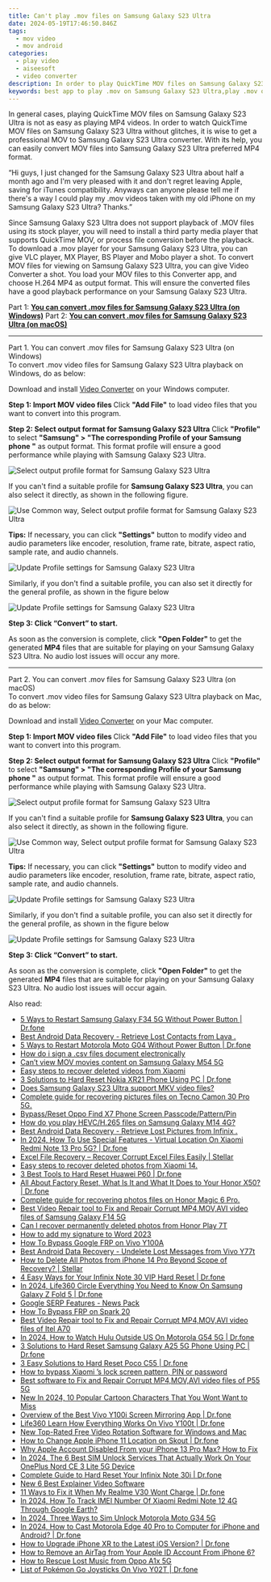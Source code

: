 ```yaml
---
title: Can't play .mov files on Samsung Galaxy S23 Ultra
date: 2024-05-19T17:46:50.846Z
tags: 
  - mov video
  - mov android
categories: 
  - play video
  - aiseesoft
  - video converter
description: In order to play QuickTime MOV files on Samsung Galaxy S23 Ultra without glitches, it is wise to get a professional MOV to Samsung Galaxy S23 Ultra converter. With its help, you can easily convert MOV files into Samsung Galaxy S23 Ultra preferred MP4 format. 
keywords: best app to play .mov on Samsung Galaxy S23 Ultra,play .mov on Samsung Galaxy S23 Ultra,does mov play on Samsung Galaxy S23 Ultra,can't play .mov on Samsung ,can't play .mov on Galaxy S23 Ultra,Samsung Galaxy S23 Ultra mov support,mov converter for android,video to mov converter for android,best mov transcoder android,Samsung Galaxy S23 Ultra wont play mov,mov converter android 2018,how to convert mov into h264 on android
---
```


<div class="atpl-content atpl-for-aiseesoft-video-converter play-mov-on-android">

<div class="atpl-post-description-part-1">
<div class="tpl-content-sub-paragraph-normal">
  <p>
    In general cases, playing QuickTime MOV files on Samsung Galaxy S23 Ultra is not as easy as playing MP4 videos. In order to watch QuickTime MOV files on Samsung Galaxy S23 Ultra without glitches, it is wise to get a professional MOV to Samsung Galaxy S23 Ultra converter. With its help, you can easily convert MOV files into Samsung Galaxy S23 Ultra preferred MP4 format. 
  </p>
</div>
</div>



<div class="atpl-post-description-part-2">
<div class="tpl-content-sub-paragraph-question">
  “Hi guys, I just changed for the Samsung Galaxy S23 Ultra about half a month ago and I'm very pleased with it and don't regret leaving Apple, saving for iTunes compatibility. Anyways can anyone please tell me if there's a way I could play my .mov videos taken with my old iPhone on my Samsung Galaxy S23 Ultra? Thanks.”
</div>
<div class="tpl-content-sub-paragraph-content">
<p>
  Since Samsung Galaxy S23 Ultra does not support playback of .MOV files using its stock player, you will need to install a third party media player that supports QuickTime MOV, or process file conversion before the playback. To download a .mov player for your Samsung Galaxy S23 Ultra, you can give VLC player, MX Player, BS Player and Mobo player a shot. To convert MOV files for viewing on Samsung Galaxy S23 Ultra, you can give Video Converter a shot. You load your MOV files to this Converter app, and choose H.264 MP4 as output format. This will ensure the converted files have a good playback performance on your Samsung Galaxy S23 Ultra.
</p>
</div>
</div>

Part 1: <strong><a href="#p1">You can convert .mov files for Samsung Galaxy S23 Ultra (on Windows)</a></strong>
Part 2: <strong><a href="#p2">You can convert .mov files for Samsung Galaxy S23 Ultra (on macOS)</a></strong>

<!-- Part 1 -->
<a id="p1" name="p1" ></a><hr>

<div class="atpl-step-part-style">Part 1. You can convert .mov files for Samsung Galaxy S23 Ultra (on Windows)</div>
To convert .mov video files for Samsung Galaxy S23 Ultra playback on Windows, do as below:

Download and install <a class="atpl-step-content-a-style" href="https://tools.techidaily.com/aiseesoft-total-video-converter/" >Video Converter</a> on your Windows computer.


<strong>Step 1: Import MOV video files </strong>
Click <b>"Add File"</b> to load video files that you want to convert into this program.

<strong>Step 2: Select output format for Samsung Galaxy S23 Ultra</strong>
Click <b>"Profile"</b> to select <b>"Samsung" > "The corresponding Profile of your Samsung phone "</b> as output format. This format profile will ensure a good performance while playing with Samsung Galaxy S23 Ultra.

<img src="https://tools.techidaily.com/images/apps/aiseesoft/video-converter/devices/samsung/fv.mp4/win/profile-4.png" class="atpl-imgstyle" alt="Select output profile format for Samsung Galaxy S23 Ultra" />

If you can't find a suitable profile for **Samsung Galaxy S23 Ultra**, you can also select it directly, as shown in the following figure.

<img src="https://tools.techidaily.com/images/apps/aiseesoft/video-converter/devices/common_android/fv.mp4/win/profile.png" class="atpl-imgstyle" alt="Use Common way, Select output profile format for Samsung Galaxy S23 Ultra" />

<strong>Tips:</strong>
If necessary, you can click <b>"Settings"</b> button to modify video and audio parameters like encoder, resolution, frame rate, bitrate, aspect ratio, sample rate, and audio channels. 

<img src="https://tools.techidaily.com/images/apps/aiseesoft/video-converter/devices/samsung/fv.mp4/win/settings-5.png" class="atpl-imgstyle"  alt="Update Profile settings for Samsung Galaxy S23 Ultra" />

Similarly, if you don't find a suitable profile, you can also set it directly for the general profile, as shown in the figure below

<img src="https://tools.techidaily.com/images/apps/aiseesoft/video-converter/devices/common_android/fv.mp4/win/settings.png" class="atpl-imgstyle"  alt="Update Profile settings for Samsung Galaxy S23 Ultra" />

<strong>Step 3: Click “Convert” to start.</strong>

As soon as the conversion is complete, click <b>"Open Folder"</b> to get the generated <b>MP4</b> files that are suitable for playing on your Samsung Galaxy S23 Ultra. No audio lost issues will occur any more.

<!-- Part 2 -->
<a id="p2" name="p2"></a><hr>

<div class="atpl-step-part-style">Part 2. You can convert .mov files for Samsung Galaxy S23 Ultra (on macOS)</div>
To convert .mov video files for Samsung Galaxy S23 Ultra playback on Mac, do as below:

Download and install <a class="atpl-step-content-a-style" href="https://tools.techidaily.com/aiseesoft-total-video-converter/" >Video Converter</a> on your Mac computer.

<strong>Step 1: Import MOV video files </strong>
Click <b>"Add File"</b> to load video files that you want to convert into this program.

<strong>Step 2: Select output format for Samsung Galaxy S23 Ultra</strong>
Click <b>"Profile"</b> to select <b>"Samsung" > "The corresponding Profile of your Samsung phone "</b> as output format. This format profile will ensure a good performance while playing with Samsung Galaxy S23 Ultra.

<img src="https://tools.techidaily.com/images/apps/aiseesoft/video-converter/devices/samsung/fv.mp4/mac/profile.png" class="atpl-imgstyle" alt="Select output profile format for Samsung Galaxy S23 Ultra" />

If you can't find a suitable profile for **Samsung Galaxy S23 Ultra**, you can also select it directly, as shown in the following figure.

<img src="https://tools.techidaily.com/images/apps/aiseesoft/video-converter/devices/common_android/fv.mp4/mac/profile.png" class="atpl-imgstyle" alt="Use Common way, Select output profile format for Samsung Galaxy S23 Ultra" />

<strong>Tips:</strong>
If necessary, you can click <b>"Settings"</b> button to modify video and audio parameters like encoder, resolution, frame rate, bitrate, aspect ratio, sample rate, and audio channels. 

<img src="https://tools.techidaily.com/images/apps/aiseesoft/video-converter/devices/samsung/fv.mp4/mac/settings.png" class="atpl-imgstyle"  alt="Update Profile settings for Samsung Galaxy S23 Ultra" />

Similarly, if you don't find a suitable profile, you can also set it directly for the general profile, as shown in the figure below

<img src="https://tools.techidaily.com/images/apps/aiseesoft/video-converter/devices/common_android/fv.mp4/win/settings.png" class="atpl-imgstyle"  alt="Update Profile settings for Samsung Galaxy S23 Ultra" />

<strong>Step 3: Click “Convert” to start.</strong>

As soon as the conversion is complete, click <b>"Open Folder"</b> to get the generated <b>MP4</b> files that are suitable for playing on your Samsung Galaxy S23 Ultra. No audio lost issues will occur again.



<div class="atpl-post-end">
  <div class="atpl-post-device-model-description">
    
  </div>
</div>

<ins class="adsbygoogle"
     style="display:block"
     data-ad-client="ca-pub-7571918770474297"
     data-ad-slot="8358498916"
     data-ad-format="auto"
     data-full-width-responsive="true"></ins>


</div>
<ins class="adsbygoogle"
    style="display:block"
    data-ad-format="autorelaxed"
    data-ad-client="ca-pub-7571918770474297"
    data-ad-slot="1223367746"></ins>

<span class="atpl-alsoreadstyle">Also read:</span>
<div><ul>
<li><a href="https://phone-solutions.techidaily.com/5-ways-to-restart-samsung-galaxy-f34-5g-without-power-button-drfone-by-drfone-reset-android-reset-android/"><u>5 Ways to Restart Samsung Galaxy F34 5G Without Power Button | Dr.fone</u></a></li>
<li><a href="https://phone-solutions.techidaily.com/best-android-data-recovery-retrieve-lost-contacts-from-lava-by-fonelab-android-recover-contacts/"><u>Best Android Data Recovery - Retrieve Lost Contacts from Lava .</u></a></li>
<li><a href="https://phone-solutions.techidaily.com/5-ways-to-restart-motorola-moto-g04-without-power-button-drfone-by-drfone-reset-android-reset-android/"><u>5 Ways to Restart Motorola Moto G04 Without Power Button | Dr.fone</u></a></li>
<li><a href="https://phone-solutions.techidaily.com/how-do-i-sign-a-csv-files-document-electronically-by-ldigisigner-sign-a-excel-sign-a-excel/"><u>How do i sign a .csv files document electronically</u></a></li>
<li><a href="https://phone-solutions.techidaily.com/can-t-view-mov-movies-content-on-samsung-galaxy-m54-5g-by-aiseesoft-video-converter-play-mov-on-android/"><u>Can’t view MOV movies content on Samsung Galaxy M54 5G</u></a></li>
<li><a href="https://phone-solutions.techidaily.com/easy-steps-to-recover-deleted-videos-from-xiaomi-by-fonelab-android-recover-video/"><u>Easy steps to recover deleted videos from Xiaomi</u></a></li>
<li><a href="https://phone-solutions.techidaily.com/3-solutions-to-hard-reset-nokia-xr21-phone-using-pc-drfone-by-drfone-reset-android-reset-android/"><u>3 Solutions to Hard Reset Nokia XR21 Phone Using PC | Dr.fone</u></a></li>
<li><a href="https://phone-solutions.techidaily.com/does-samsung-galaxy-s23-ultra-support-mkv-video-files-by-aiseesoft-video-converter-play-mkv-on-android/"><u>Does Samsung Galaxy S23 Ultra support MKV video files?</u></a></li>
<li><a href="https://phone-solutions.techidaily.com/complete-guide-for-recovering-pictures-files-on-tecno-camon-30-pro-5g-by-fonelab-android-recover-pictures/"><u>Complete guide for recovering pictures files on Tecno Camon 30 Pro 5G.</u></a></li>
<li><a href="https://phone-solutions.techidaily.com/bypassreset-oppo-find-x7-phone-screen-passcodepatternpin-by-drfone-android-unlock-android-unlock/"><u>Bypass/Reset Oppo Find X7 Phone Screen Passcode/Pattern/Pin</u></a></li>
<li><a href="https://phone-solutions.techidaily.com/how-do-you-play-hevch265-files-on-samsung-galaxy-m14-4g-by-aiseesoft-video-converter-play-hevc-video-on-android/"><u>How do you play HEVC/H.265 files on Samsung Galaxy M14 4G?</u></a></li>
<li><a href="https://phone-solutions.techidaily.com/best-android-data-recovery-retrieve-lost-pictures-from-infinix-by-fonelab-android-recover-pictures/"><u>Best Android Data Recovery - Retrieve Lost Pictures from Infinix .</u></a></li>
<li><a href="https://phone-solutions.techidaily.com/in-2024-how-to-use-special-features-virtual-location-on-xiaomi-redmi-note-13-pro-5g-drfone-by-drfone-virtual-android/"><u>In 2024, How To Use Special Features - Virtual Location On Xiaomi Redmi Note 13 Pro 5G? | Dr.fone</u></a></li>
<li><a href="https://phone-solutions.techidaily.com/excel-file-recovery-recover-corrupt-excel-files-easily-stellar-by-stellar-guide/"><u>Excel File Recovery – Recover Corrupt Excel Files Easily | Stellar</u></a></li>
<li><a href="https://phone-solutions.techidaily.com/easy-steps-to-recover-deleted-photos-from-xiaomi-14-by-fonelab-android-recover-photos/"><u>Easy steps to recover deleted photos from Xiaomi 14.</u></a></li>
<li><a href="https://phone-solutions.techidaily.com/3-best-tools-to-hard-reset-huawei-p60-drfone-by-drfone-reset-android-reset-android/"><u>3 Best Tools to Hard Reset Huawei P60 | Dr.fone</u></a></li>
<li><a href="https://phone-solutions.techidaily.com/all-about-factory-reset-what-is-it-and-what-it-does-to-your-honor-x50-drfone-by-drfone-reset-android-reset-android/"><u>All About Factory Reset, What Is It and What It Does to Your Honor X50? | Dr.fone</u></a></li>
<li><a href="https://phone-solutions.techidaily.com/complete-guide-for-recovering-photos-files-on-honor-magic-6-pro-by-fonelab-android-recover-photos/"><u>Complete guide for recovering photos files on Honor Magic 6 Pro.</u></a></li>
<li><a href="https://phone-solutions.techidaily.com/best-video-repair-tool-to-fix-and-repair-corrupt-mp4-mov-avi-video-files-of-samsung-galaxy-f14-5g-by-stellar-video-repair-mobile-video-repair/"><u>Best Video Repair tool to Fix and Repair Corrupt MP4,MOV,AVI video files of Samsung Galaxy F14 5G</u></a></li>
<li><a href="https://phone-solutions.techidaily.com/can-i-recover-permanently-deleted-photos-from-honor-play-7t-by-stellar-photo-recovery-android-mobile-photo-recover/"><u>Can I recover permanently deleted photos from Honor Play 7T</u></a></li>
<li><a href="https://phone-solutions.techidaily.com/how-to-add-my-signature-to-word-2023-by-ldigisigner-sign-a-word-sign-a-word/"><u>How to add my signature to Word 2023</u></a></li>
<li><a href="https://phone-solutions.techidaily.com/how-to-bypass-google-frp-on-vivo-y100a-by-drfone-android-unlock-remove-google-frp/"><u>How To Bypass Google FRP on Vivo Y100A</u></a></li>
<li><a href="https://phone-solutions.techidaily.com/best-android-data-recovery-undelete-lost-messages-from-vivo-y77t-by-fonelab-android-recover-messages/"><u>Best Android Data Recovery - Undelete Lost Messages from Vivo Y77t</u></a></li>
<li><a href="https://phone-solutions.techidaily.com/how-to-delete-all-photos-from-iphone-14-pro-beyond-scope-of-recovery-stellar-by-stellar-data-recovery-ios-iphone-data-recovery/"><u>How to Delete All Photos from iPhone 14 Pro Beyond Scope of Recovery? | Stellar</u></a></li>
<li><a href="https://phone-solutions.techidaily.com/4-easy-ways-for-your-infinix-note-30-vip-hard-reset-drfone-by-drfone-reset-android-reset-android/"><u>4 Easy Ways for Your Infinix Note 30 VIP Hard Reset | Dr.fone</u></a></li>
<li><a href="https://phone-solutions.techidaily.com/in-2024-life360-circle-everything-you-need-to-know-on-samsung-galaxy-z-fold-5-drfone-by-drfone-virtual-android/"><u>In 2024, Life360 Circle Everything You Need to Know On Samsung Galaxy Z Fold 5 | Dr.fone</u></a></li>
<li><a href="https://phone-solutions.techidaily.com/google-serp-features-news-pack-by-link-assistant-rank-tracker-serp-analysis-serp-analysis/"><u>Google SERP Features - News Pack</u></a></li>
<li><a href="https://phone-solutions.techidaily.com/how-to-bypass-frp-on-spark-20-by-drfone-android-unlock-remove-google-frp/"><u>How To Bypass FRP on Spark 20</u></a></li>
<li><a href="https://phone-solutions.techidaily.com/best-video-repair-tool-to-fix-and-repair-corrupt-mp4-mov-avi-video-files-of-itel-a70-by-stellar-video-repair-mobile-video-repair/"><u>Best Video Repair tool to Fix and Repair Corrupt MP4,MOV,AVI video files of Itel A70</u></a></li>
<li><a href="https://phone-solutions.techidaily.com/in-2024-how-to-watch-hulu-outside-us-on-motorola-g54-5g-drfone-by-drfone-virtual-android/"><u>In 2024, How to Watch Hulu Outside US On Motorola G54 5G | Dr.fone</u></a></li>
<li><a href="https://phone-solutions.techidaily.com/3-solutions-to-hard-reset-samsung-galaxy-a25-5g-phone-using-pc-drfone-by-drfone-reset-android-reset-android/"><u>3 Solutions to Hard Reset Samsung Galaxy A25 5G Phone Using PC | Dr.fone</u></a></li>
<li><a href="https://phone-solutions.techidaily.com/3-easy-solutions-to-hard-reset-poco-c55-drfone-by-drfone-reset-android-reset-android/"><u>3 Easy Solutions to Hard Reset Poco C55 | Dr.fone</u></a></li>
<li><a href="https://phone-solutions.techidaily.com/how-to-bypass-xiaomi-s-lock-screen-pattern-pin-or-password-by-drfone-android-unlock-android-unlock/"><u>How to bypass Xiaomi ’s lock screen pattern, PIN or password</u></a></li>
<li><a href="https://phone-solutions.techidaily.com/best-software-to-fix-and-repair-corrupt-mp4-mov-avi-video-files-of-p55-5g-by-stellar-video-repair-mobile-video-repair/"><u>Best software to Fix and Repair Corrupt MP4,MOV,AVI video files of P55 5G</u></a></li>
<li><a href="https://animation-videos.techidaily.com/new-in-2024-10-popular-cartoon-characters-that-you-wont-want-to-miss/"><u>New In 2024, 10 Popular Cartoon Characters That You Wont Want to Miss</u></a></li>
<li><a href="https://screen-mirror.techidaily.com/overview-of-the-best-vivo-y100i-screen-mirroring-app-drfone-by-drfone-android/"><u>Overview of the Best Vivo Y100i Screen Mirroring App | Dr.fone</u></a></li>
<li><a href="https://fake-location.techidaily.com/life360-learn-how-everything-works-on-vivo-y100t-drfone-by-drfone-virtual-android/"><u>Life360 Learn How Everything Works On Vivo Y100t | Dr.fone</u></a></li>
<li><a href="https://ai-video-apps.techidaily.com/new-top-rated-free-video-rotation-software-for-windows-and-mac/"><u>New Top-Rated Free Video Rotation Software for Windows and Mac</u></a></li>
<li><a href="https://location-social.techidaily.com/how-to-change-apple-iphone-11-location-on-skout-drfone-by-drfone-virtual-ios/"><u>How to Change Apple iPhone 11 Location on Skout | Dr.fone</u></a></li>
<li><a href="https://apple-account.techidaily.com/why-apple-account-disabled-from-your-iphone-13-pro-max-how-to-fix-by-drfone-ios/"><u>Why Apple Account Disabled From your iPhone 13 Pro Max? How to Fix</u></a></li>
<li><a href="https://sim-unlock.techidaily.com/in-2024-the-6-best-sim-unlock-services-that-actually-work-on-your-oneplus-nord-ce-3-lite-5g-device-by-drfone-android/"><u>In 2024, The 6 Best SIM Unlock Services That Actually Work On Your OnePlus Nord CE 3 Lite 5G Device</u></a></li>
<li><a href="https://techidaily.com/complete-guide-to-hard-reset-your-infinix-note-30i-drfone-by-drfone-reset-android-reset-android/"><u>Complete Guide to Hard Reset Your Infinix Note 30i | Dr.fone</u></a></li>
<li><a href="https://ai-vdieo-software.techidaily.com/new-6-best-explainer-video-software/"><u>New 6 Best Explainer Video Software</u></a></li>
<li><a href="https://howto.techidaily.com/11-ways-to-fix-it-when-my-realme-v30-wont-charge-drfone-by-drfone-fix-android-problems-fix-android-problems/"><u>11 Ways to Fix it When My Realme V30 Wont Charge | Dr.fone</u></a></li>
<li><a href="https://unlock-android.techidaily.com/in-2024-how-to-track-imei-number-of-xiaomi-redmi-note-12-4g-through-google-earth-by-drfone-android/"><u>In 2024, How To Track IMEI Number Of Xiaomi Redmi Note 12 4G Through Google Earth?</u></a></li>
<li><a href="https://sim-unlock.techidaily.com/in-2024-three-ways-to-sim-unlock-motorola-moto-g34-5g-by-drfone-android/"><u>In 2024, Three Ways to Sim Unlock Motorola Moto G34 5G</u></a></li>
<li><a href="https://screen-mirror.techidaily.com/in-2024-how-to-cast-motorola-edge-40-pro-to-computer-for-iphone-and-android-drfone-by-drfone-android/"><u>In 2024, How to Cast Motorola Edge 40 Pro to Computer for iPhone and Android? | Dr.fone</u></a></li>
<li><a href="https://review-topics.techidaily.com/how-to-upgrade-iphone-xr-to-the-latest-ios-version-drfone-by-drfone-ios-system-repair-ios-system-repair/"><u>How to Upgrade iPhone XR to the Latest iOS Version? | Dr.fone</u></a></li>
<li><a href="https://apple-account.techidaily.com/how-to-remove-an-airtag-from-your-apple-id-account-from-iphone-6-by-drfone-ios/"><u>How to Remove an AirTag from Your Apple ID Account From iPhone 6?</u></a></li>
<li><a href="https://blog-min.techidaily.com/how-to-rescue-lost-music-from-oppo-a1x-5g-by-fonelab-android-recover-music/"><u>How to Rescue Lost Music from Oppo A1x 5G</u></a></li>
<li><a href="https://change-location.techidaily.com/list-of-pokemon-go-joysticks-on-vivo-y02t-drfone-by-drfone-virtual-android/"><u>List of Pokémon Go Joysticks On Vivo Y02T | Dr.fone</u></a></li>
</ul></div>


